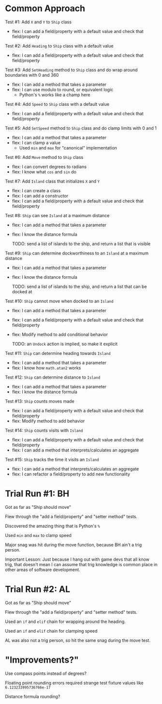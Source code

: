 # Common Approach

Test #1: Add ```X``` and ```Y``` to ```Ship``` class
* flex: I can add a field/property with a default value and check that field/property 

Test #2: Add ```Heading``` to ```Ship``` class with a default value
* flex: I can add a field/property with a default value and check that field/property

Test #3: Add ```SetHeading``` method to ```Ship``` class and do wrap around boundaries with 0 and 360
* flex: I can add a method that takes a parameter
* flex: I can use modulo to round, or equivalent logic
  * Python's ```%``` works like a champ here

Test #4: Add ```Speed``` to ```Ship``` class with a default value
* flex: I can add a field/property with a default value and check that field/property

Test #5: Add ```SetSpeed``` method to ```Ship``` class and do clamp limits with 0 and 1
* flex: I can add a method that takes a parameter
* flex: I can clamp a value
  * Used ```min``` and ```max``` for "canonical" implementation

Test #6: Add ```Move``` method to ```Ship``` class
* flex: I can convert degrees to radians
* flex: I know what ```cos``` and ```sin``` do

Test #7: Add ```Island``` class that initializes ```X``` and ```Y```
* flex: I can create a class
* flex: I can add a constructor
* flex: I can add a field/property with a default value and check that field/property

Test #8: ```Ship``` can see ```Island``` at a maximum distance
* flex: I can add a method that takes a parameter
* flex: I know the distance formula

  TODO: send a list of islands to the ship, and return a list that is visible

Test #9: ```Ship``` can determine dockworthiness to an ```Island``` at a maximum distance
* flex: I can add a method that takes a parameter
* flex: I know the distance formula

  TODO: send a list of islands to the ship, and return a list that can be docked at

Test #10: ```Ship``` cannot move when docked to an ```Island```
* flex: I can add a method that takes a parameter
* flex: I can add a field/property with a default value and check that field/property
* flex: Modify method to add conditional behavior

  TODO: an ```Undock``` action is implied, so make it explicit

Test #11: ```Ship``` can determine heading towards ```Island```
* flex: I can add a method that takes a parameter
* flex: I know how ```math.atan2``` works

Test #12: ```Ship``` can determine distance to ```Island```
* flex: I can add a method that takes a parameter
* flex: I know the distance formula

Test #13: ```Ship``` counts moves made
* flex: I can add a field/property with a default value and check that field/property
* flex: Modify method to add behavior

Test #14: ```Ship``` counts visits with ```Island```
* flex: I can add a field/property with a default value and check that field/property
* flex: I can add a method that interprets/calculates an aggregate

Test #15: ```Ship``` tracks the time it visits an ```Island```
* flex: I can add a method that interprets/calculates an aggregate
* flex: I can refactor a field/property to add new functionality

# Trial Run #1: BH

Got as far as "Ship should move"

Flew through the "add a field/property" and "setter method" tests.

Discovered the amazing thing that is Python's ```%```

Used ```min``` and ```max``` to clamp speed

Major snag was hit during the move function, because BH ain't a trig person.

Important Lesson: Just because I hang out with game devs that all know trig, that doesn't mean I can assume that trig knowledge is common place in other areas of software development.

# Trial Run #2: AL

Got as far as "Ship should move"

Flew through the "add a field/property" and "setter method" tests.

Used an ```if``` and ```elif``` chain for wrapping around the heading.

Used an ```if``` and ```elif``` chain for clamping speed

AL was also not a trig person, so hit the same snag during the move test.

# "Improvements?"

Use compass points instead of degrees?

Floating point rounding errors required strange test fixture values like ```6.123233995736766e-17```

Distance formula rounding?